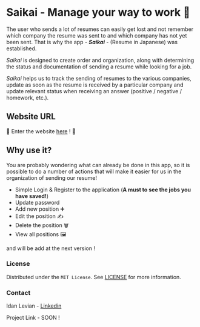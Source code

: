 # Saikai - Manage your way to work 💯

The user who sends a lot of resumes can easily get lost and not remember which company the resume was sent to and which company has not yet been sent. That is why the app - **_Saikai_** - (Resume in Japanese) was established.

_Saikai_ is designed to create order and organization, along with determining the status and documentation of sending a resume while looking for a job.

_Saikai_ helps us to track the sending of resumes to the various companies, update as soon as the resume is received by a particular company and update relevant status when receiving an answer (positive / negative / homework, etc.).

## Website URL
🔗 Enter the website [here](https://eidan66.github.io/Saikai)  ! 🥂

## Why use it?
You are probably wondering what can already be done in this app, so it is possible to do a number of actions that will make it easier for us in the organization of sending our resume!
* Simple Login & Register to the application (**A must to see the jobs you have saved!**)
* Update password 
* Add new position ➕
* Edit the position ✍️
* Delete the position 🗑️
* View all positions 🖼️

and will be add at the next version !

### License

Distributed under the `MIT License`. See [LICENSE](https://github.com/eidan66/Saikai/blob/main/LICENSE) for more information.

### Contact

Idan Levian - [Linkedin](https://www.linkedin.com/in/idanlevian/)

Project Link - SOON !
